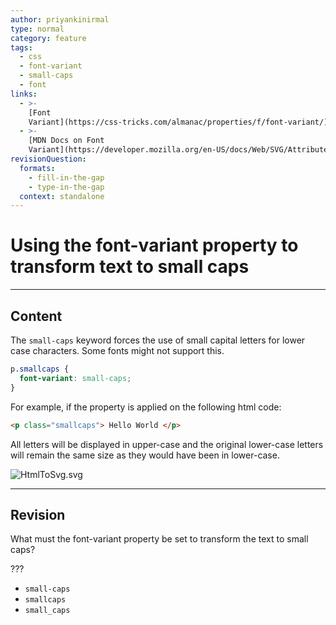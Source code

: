 ```yaml
---
author: priyankinirmal
type: normal
category: feature
tags:
  - css
  - font-variant
  - small-caps
  - font
links:
  - >-
    [Font
    Variant](https://css-tricks.com/almanac/properties/f/font-variant/){website}
  - >-
    [MDN Docs on Font
    Variant](https://developer.mozilla.org/en-US/docs/Web/SVG/Attribute/font-variant){documentation}
revisionQuestion:
  formats:
    - fill-in-the-gap
    - type-in-the-gap
  context: standalone
---
```


# Using the font-variant property to transform text to small caps


---

## Content

The `small-caps` keyword forces the use of small capital letters for lower case characters. Some fonts might not support this.

```css
p.smallcaps {
  font-variant: small-caps;
}
```

For example, if the property is applied on the following html code:

```html
<p class="smallcaps"> Hello World </p>
```

All letters will be displayed in upper-case and the original lower-case letters will remain the same size as they would have been in lower-case.

![HtmlToSvg.svg](https://img.enkipro.com/72b08450670bbbb282edc74f75bb9d82.png)


---

## Revision

What must the font-variant property be set to transform the text to small caps?

???

- `small-caps`
- `smallcaps`
- `small_caps`

